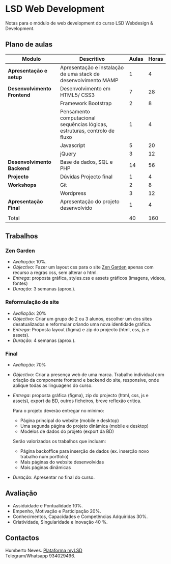 # LSD Web Development

Notas para o módulo de web development do curso LSD Webdesign & Development.

## Plano de aulas


|**Modulo**|**Descritivo**|**Aulas**|**Horas**|
|---|---|---|---|
|**Apresentação e setup**|Apresentação e instalação de uma stack de desenvolvimento MAMP|1|4|
|**Desenvolvimento Frontend**|Desenvolvimento em HTML5/ CSS3|7|28|
||Framework Bootstrap|2|8
||Pensamento computacional sequências lógicas, estruturas, controlo de fluxo|1|4|
||Javascript |5|20|
||jQuery|3|12|
|**Desenvolvimento Backend**|Base de dados, SQL e PHP|14|56|
|**Projecto**|Dúvidas Projecto final|1|4|
|**Workshops**| Git |2|8|
|| Wordpress |3|12|
|**Apresentação Final**|Apresentação do projeto desenvolvido|1|4|
|||||
|Total||40|160|

## Trabalhos

### Zen Garden

- _Avaliação_: 10%.
- _Objectivo_: Fazer um layout css para o site [Zen Garden](https://www.csszengarden.com/) apenas com recurso a regras css, sem alterar o html.
- _Entrega_: proposta gráfica, styles.css e assets gráficos (imagens, vídeos, fontes)
- _Duração_: 3 semanas (aprox.).
### Reformulação de site

* _Avaliação_: 20%
* _Objectivo_: Criar um grupo de 2 ou 3 alunos, escolher um dos sites desatualizados e reformular criando uma nova identidade gráfica.
* _Entrega_: Proposta layout (figma) e zip do projecto (html, css, js e assets).
* _Duração_: 4 semanas (aprox.).
### Final

* _Avaliação_: 70%
* _Objectivo_: Criar a presença web de uma marca. Trabalho individual com criação da componente frontend e backend do site, responsive, onde aplique todas as linguagens do curso.
* _Entrega_: proposta gráfica (figma), zip do projecto (html, css, js e assets), export da BD, outros ficheiros, breve reflexão crítica. 
	
	Para o projeto deverão entregar no mínimo:
	* Página principal do website (mobile e desktop)
	* Uma segunda página do projeto dinâmica (mobile e desktop)
	- Modelos de dados do projeto (export da BD)
	
	Serão valorizados os trabalhos que incluam:
	- Página backoffice para inserção de dados (ex. inserção novo trabalho num portfolio)
	- Mais páginas do website desenvolvidas
	- Mais páginas dinâmicas
	
* _Duração_: Apresentar no final do curso.

## Avaliação

- Assiduidade e Pontualidade 10%. 
- Empenho, Motivação e Participação 20%. 
- Conhecimentos, Capacidades e Competências Adquiridas 30%. 
- Criatividade, Singularidade e Inovação 40 %. 

## Contactos
Humberto Neves. 
[Plataforma myLSD](https://my.lsd.pt)      
Telegram/Whatsapp 934029496. 
